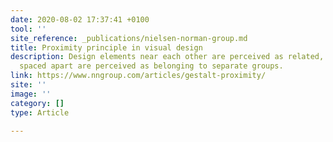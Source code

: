 ```yaml
---
date: 2020-08-02 17:37:41 +0100
tool: ''
site_reference: _publications/nielsen-norman-group.md
title: Proximity principle in visual design
description: Design elements near each other are perceived as related, while elements
  spaced apart are perceived as belonging to separate groups.
link: https://www.nngroup.com/articles/gestalt-proximity/
site: ''
image: ''
category: []
type: Article

---
```

